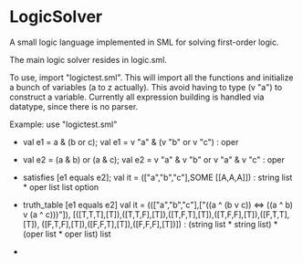 LogicSolver
===========

A small logic language implemented in SML for solving first-order logic. 

The main logic solver resides in logic.sml. 

To use, import "logictest.sml". This will import all the functions and initialize a bunch of variables (a to z actually). This avoid having to type (v "a") to construct a variable. Currently all expression building is handled via datatype, since there is no parser. 

Example:
use "logictest.sml"
- val e1 = a & (b or c);
val e1 = v "a" & (v "b" or v "c") : oper
- val e2 = (a & b) or (a & c);
val e2 = v "a" & v "b" or v "a" & v "c" : oper
- satisfies [e1 equals e2];
val it = (["a","b","c"],SOME [[A,A,A]]) : string list * oper list list option


- truth_table [e1 equals e2]
val it =
  ((["a","b","c"],["((a ^ (b v c)) <=> ((a ^ b) v (a ^ c)))"]),
   [([T,T,T],[T]),([T,T,F],[T]),([T,F,T],[T]),([T,F,F],[T]),([F,T,T],[T]),
    ([F,T,F],[T]),([F,F,T],[T]),([F,F,F],[T])])
  : (string list * string list) * (oper list * oper list) list
-
